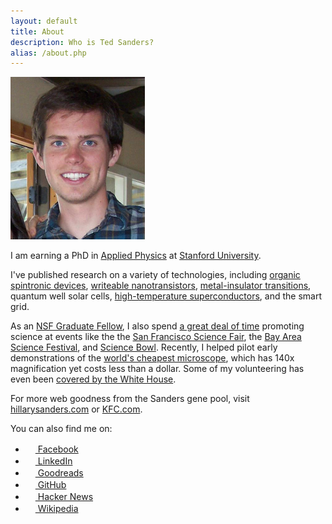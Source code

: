 ```yaml
---
layout: default
title: About
description: Who is Ted Sanders?
alias: /about.php
---
```


<img id="tedshot" src="/img/tedshot.jpg" height="260" width="215" alt="tedshot" />

I am earning a PhD in [Applied Physics](http://www.stanford.edu/dept/app-physics/cgi-bin/) at [Stanford University](http://www.stanford.edu).

<p class="text-left">I've published research on a variety of technologies, including <a href="http://link.aps.org/doi/10.1103/PhysRevLett.109.076603">organic spintronic devices</a>, <a href="http://dx.doi.org/10.1063/1.4795725">writeable nanotransistors</a>, <a href="https://en.wikipedia.org/wiki/Lanthanum_aluminate-strontium_titanate_interface">metal-insulator transitions</a>, quantum well solar cells, <a href="http://www.tedsanders.com/LaFePO">high-temperature superconductors</a>, and the smart grid.</p>

<p class="text-left">As an <a href="http://www.nsfgrfp.org/">NSF Graduate Fellow</a>, I also spend <a href="{{ site.url }}/service">a great deal of time</a> promoting science at events like the the <a href="http://www.sfbasf.org/">San Francisco Science Fair</a>, the <a href="http://www.bayareascience.org/">Bay Area Science Festival</a>, and <a href="http://science.energy.gov/wdts/nsb/">Science Bowl</a>. Recently, I helped pilot early demonstrations of the <a href="http://www.moore.org/grants/list/GBMF3797">world's cheapest microscope</a>, which has 140x magnification yet costs less than a dollar. Some of my volunteering has even been <a href="http://www.whitehouse.gov/blog/2010/05/12/national-lab-day-dinner-with-a-scientist">covered by the White House</a>.</p>

<p class="text-left">For more web goodness from the Sanders gene pool, visit <a href="http://hillarysanders.com/">hillarysanders.com</a> or <a href="http://www.kfc.com/">KFC.com</a>.</p>

<p>You can also find me on:</p>


<ul class="no-bullets">
<li><a href="http://www.facebook.com/tedsanders"><img class="icon-bump inline-block" src="http://www.facebook.com/favicon.ico" width="16" height="16" /> Facebook</a></li>
<!--<li><a href="https://plus.google.com/105154626144260222096/about/p/pub"><img class="icon-bump inline-block" src="http://plus.google.com/favicon.ico" width="16" height="16" /> Google</a></li>-->
<li><a href="http://www.linkedin.com/in/tedsanders"><img class="icon-bump inline-block" src="http://www.linkedin.com/favicon.ico" width="16" height="16" /> LinkedIn</a></li>
<li><a href="https://www.goodreads.com/tedsanders"><img class="icon-bump inline-block" src="https://www.goodreads.com/favicon.ico" width="16" height="16" /> Goodreads</a></li>
<!--<li><a href="http://steamcommunity.com/profiles/76561198027217977/"><img class="icon-bump inline-block" src="http://store.steampowered.com/favicon.ico" width="16" height="16" /> Steam</a></li>-->
<!--<li><a href="http://www.neopets.com/userlookup.phtml?user=tedsanders"><img class="icon-bump inline-block" src="http://www.neopets.com/favicon.ico" width="16" height="16" /> Neopets</a></li>-->
<li><a href="https://github.com/tedsanders"><img class="icon-bump inline-block" src="http://github.com/favicon.ico" width="16" height="16" /> GitHub</a></li>
<li><a href="https://news.ycombinator.com/threads?id=tedsanders"><img class="icon-bump inline-block" src="https://news.ycombinator.com/favicon.ico" width="16" height="16" /> Hacker News</a></li>
<li><a href="https://en.wikipedia.org/wiki/Special:Contributions/Tedsanders"><img class="icon-bump inline-block" src="http://www.wikipedia.org/favicon.ico" width="16" height="16" /> Wikipedia</a></li>
</ul>
